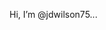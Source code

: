 Hi, I’m @jdwilson75...


<!---
jdwilson75/jdwilson75 is a ✨ special ✨ repository because its `README.md` (this file) appears on your GitHub profile.
You can click the Preview link to take a look at your changes.
--->
